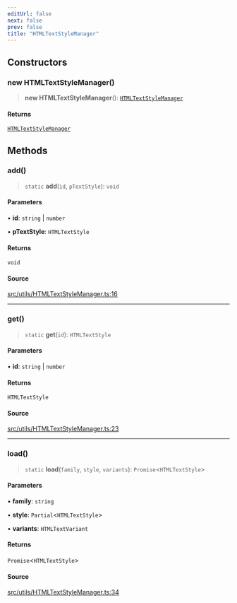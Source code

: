 ```yaml
---
editUrl: false
next: false
prev: false
title: "HTMLTextStyleManager"
---
```


## Constructors

### new HTMLTextStyleManager()

> **new HTMLTextStyleManager**(): [`HTMLTextStyleManager`](/api/classes/htmltextstylemanager/)

#### Returns

[`HTMLTextStyleManager`](/api/classes/htmltextstylemanager/)

## Methods

### add()

> `static` **add**(`id`, `pTextStyle`): `void`

#### Parameters

• **id**: `string` \| `number`

• **pTextStyle**: `HTMLTextStyle`

#### Returns

`void`

#### Source

[src/utils/HTMLTextStyleManager.ts:16](https://github.com/relishinc/dill-pixel/blob/10f512f7f577ca5e74162827f11215b28df5ca97/src/utils/HTMLTextStyleManager.ts#L16)

***

### get()

> `static` **get**(`id`): `HTMLTextStyle`

#### Parameters

• **id**: `string` \| `number`

#### Returns

`HTMLTextStyle`

#### Source

[src/utils/HTMLTextStyleManager.ts:23](https://github.com/relishinc/dill-pixel/blob/10f512f7f577ca5e74162827f11215b28df5ca97/src/utils/HTMLTextStyleManager.ts#L23)

***

### load()

> `static` **load**(`family`, `style`, `variants`): `Promise`\<`HTMLTextStyle`\>

#### Parameters

• **family**: `string`

• **style**: `Partial`\<`HTMLTextStyle`\>

• **variants**: `HTMLTextVariant`

#### Returns

`Promise`\<`HTMLTextStyle`\>

#### Source

[src/utils/HTMLTextStyleManager.ts:34](https://github.com/relishinc/dill-pixel/blob/10f512f7f577ca5e74162827f11215b28df5ca97/src/utils/HTMLTextStyleManager.ts#L34)
